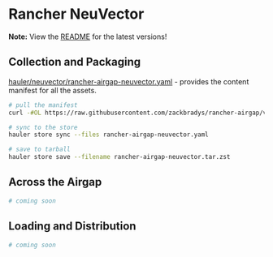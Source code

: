 # Rancher NeuVector

**Note:** View the [README](https://github.com/zackbradys/rancher-airgap/blob/main/README.md) for the latest versions!

## Collection and Packaging

[hauler/neuvector/rancher-airgap-neuvector.yaml](https://github.com/zackbradys/rancher-airgap/blob/v2.0.2/hauler/neuvector/rancher-airgap-neuvector.yaml) - provides the content manifest for all the assets.

```bash
# pull the manifest
curl -#OL https://raw.githubusercontent.com/zackbradys/rancher-airgap/v2.0.2/hauler/neuvector/rancher-airgap-neuvector.yaml

# sync to the store
hauler store sync --files rancher-airgap-neuvector.yaml

# save to tarball
hauler store save --filename rancher-airgap-neuvector.tar.zst
```

## Across the Airgap

```bash
# coming soon
```

## Loading and Distribution

```bash
# coming soon
```